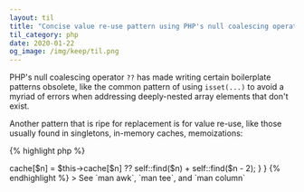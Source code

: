 ```yaml
---
layout: til
title: "Concise value re-use pattern using PHP's null coalescing operator"
til_category: php
date: 2020-01-22
og_image: /img/keep/til.png
---
```


PHP's null coalescing operator `??` has made writing certain boilerplate patterns obsolete, like the common pattern of using `isset(...)` to avoid a myriad of errors when addressing deeply-nested array elements that don't exist.

Another pattern that is ripe for replacement is for value re-use, like those usually found in singletons, in-memory caches, memoizations:

{% highlight php %}
<?php

class Singleton
{
		private static $instance;

		private function __construct() { ... };

		public static function getInstance(): Singleton
		{
				return self::$instance = self::$instance ?? new static();
		}
}
{% endhighlight %}

{%highlight php %}
<?php

class Fibonacci
{
		private $cache = [];

		public function find($n): int
		{
				return $this->cache[$n] =
					$this->cache[$n] ?? self::find($n) + self::find($n - 2);
		}
}
{% endhighlight %}

> See `man awk`, `man tee`, and `man column`
